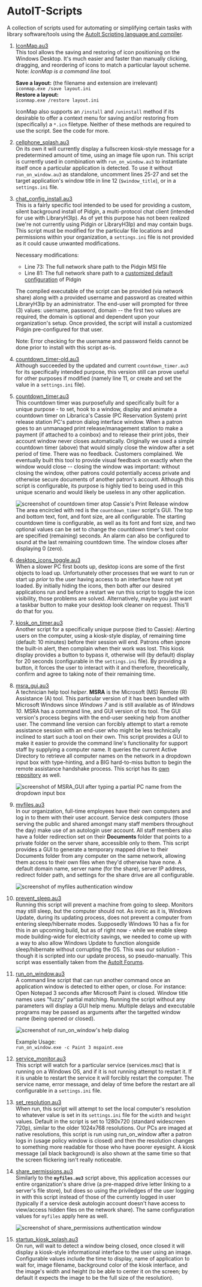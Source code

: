 # AutoIT-Scripts
A collection of scripts used for automating or simplifying certain tasks with library software/tools using the [AutoIt Scripting language and compiler](https://www.autoitscript.com/site/).

1. [IconMap.au3](<https://github.com/SaratogaLibrary/AutoIT-Scripts/blob/master/IconMap.au3>)  
   This tool allows the saving and restoring of icon positioning on the Windows Desktop. It's much easier and faster than manually clicking, dragging, and reordering of icons to match a particular layout scheme. Note: _IconMap is a command line tool._  
   
   **Save a layout:** (the filename and extension are irrelevant)  
   `iconmap.exe /save layout.ini`  
   **Restore a layout:**  
   `iconmap.exe /restore layout.ini`  
   
   IconMap also supports an `/install` and `/uninstall` method if its desirable to offer a context menu for saving and/or restoring from (specifically) a `*.icn` filetype. Neither of these methods are required to use the script. See the code for more.

2. [cellphone_splash.au3](<https://github.com/SaratogaLibrary/AutoIT-Scripts/blob/master/cellphone_splash.au3>)  
   On its own it will currently display a fullscreen kiosk-style message for a predetermined amount of time, using an image file upon run. This script is currently used in combination with `run_on_window.au3` to instantiate itself once a particular application is detected. To use it without `run_on_window.au3` as standalone, uncomment lines 25-27 and set the target application's window title in line 12 (`$window_title`), or in a `settings.ini` file.

3. [chat_config_install.au3](<https://github.com/SaratogaLibrary/AutoIT-Scripts/blob/master/chat_config_install.au3>)  
   This is a fairly specific tool intended to be used for providing a custom, silent background install of Pidgin, a multi-protocol chat client (intended for use with LibraryH3lp). As of yet this purpose has not been realized (we're not currently using Pidgin or LibraryH3lp) and may contain bugs. This script must be modified for the particular file locations and permissions within your organization, a `settings.ini` file is not provided as it could cause unwanted modifications.  
   
   Necessary modifications:
   - Line 73: The full network share path to the Pidgin MSI file
   - Line 81: The full network share path to a [customized default configuration](<https://developer.pidgin.im/wiki/ConfigurationFiles>) of Pidgin

   The compiled executable of the script can be provided (via network share) along with a provided username and password as created within LibraryH3lp by an administrator. The end-user will prompted for three (3) values: username, password, domain -- the first two values are required, the domain is optional and dependent upon your organization's setup. Once provided, the script will install a customized Pidgin pre-configured for that user.  
   
   Note: Error checking for the username and password fields cannot be done prior to install with this script as-is.

4. [countdown_timer-old.au3](<https://github.com/SaratogaLibrary/AutoIT-Scripts/blob/master/countdown_timer-old.au3>)  
   Although succeeded by the updated and current `countdown_timer.au3` for its specifically intended purpose, this version still can prove useful for other purposes if modified (namely line 11, or create and set the value in a `settings.ini` file).

5. [countdown_timer.au3](<https://github.com/SaratogaLibrary/AutoIT-Scripts/blob/master/countdown_timer.au3>)  
   This countdown timer was purposefully and specifically built for a unique purpose - to set, hook to a window, display and animate a countdown timer on Librarica's Cassie (PC Reservation System) print release station PC's patron dialog interface window. When a patron goes to an unmanaged print release/management station to make a payment (if attached to a coinbox) and to release their print jobs, their account window never closes automatically. Originally we used a simple countdown timer (above) that would simply close the window after a set period of time. There was no feedback. Customers complained. We eventually built this tool to provide visual feedback on exactly _when_ the window would close -- closing the window was important: without closing the window, other patrons could potentially access private and otherwise secure documents of another patron's account. Although this script is configurable, its purpose is highly tied to being used in this unique scenario and would likely be useless in any other application.  
   
   ![screenshot of countdown timer atop Cassie's Print Release window](./../screenshots/countdown-timer.jpg?raw=true "Countdown Timer")  
   The area encircled with red is the `countdown_timer` script's GUI. The top and bottom text, font, and font size, are all configurable. The starting countdown time is configurable, as well as its font and font size, and two optional values can be set to change the countdown timer's text color are specified (remaining) seconds. An alarm can also be configured to sound at the last remaining countdown time. The window closes after displaying 0 (zero). 

6. [desktop_icons_toggle.au3](<https://github.com/SaratogaLibrary/AutoIT-Scripts/blob/master/desktop_icons_toggle.au3>)  
   When a slower PC first boots up, desktop icons are some of the first objects to load up. Unfortunately other processes that we want to run or start up _prior_ to the user having access to an interface have not yet loaded. By initially hiding the icons, then both after our desired applications run and before a restart we run this script to toggle the icon visibility, those problems are solved. Alternatively, maybe you just want a taskbar button to make your desktop look cleaner on request. This'll do that for you.
   
7. [kiosk_on_timer.au3](<https://github.com/SaratogaLibrary/AutoIT-Scripts/blob/master/kiosk_on_timer.au3>)  
   Another script for a specifically unique purpose (tied to Cassie): Alerting users on the computer, using a kiosk-style display, of remaining time (default: 10 minutes) before their session will end. Patrons often ignore the built-in alert, then complain when their work was lost. This kiosk display provides a button to bypass it, otherwise will (by default) display for 20 seconds (configurable in the `settings.ini` file). By providing a button, it forces the user to interact with it and therefore, theoretically, confirm and agree to taking note of their remaining time.

8. [msra_gui.au3](<https://github.com/SaratogaLibrary/AutoIT-Scripts/blob/master/msra_gui.au3>)  
   A technician help tool _helper_. **MSRA** is the Microsoft (MS) Remote (R) Assistance (A) tool. This particular version of it has been bundled with Microsoft Windows since _Windows 7_ and is still available as of _Windows 10_. MSRA has a command line, and GUI version of its tool. The GUI version's process begins with the end-user seeking help from another user. The command line version can forcibly attempt to start a remote assistance session with an end-user who might be less technically inclined to start such a tool on their own. This script provides a GUI to make it easier to provide the command line's functionality for support staff by supplying a computer name. It queries the current Active Directory to retrieve all computer names on the network in a dropdown input box with type-hinting, and a BIG hard-to-miss button to begin the remote assistance handshake process. This script has its [own repository](<https://github.com/BrendonKoz/msra_gui>) as well.  

   ![screenshot of MSRA_GUI after typing a partial PC name from the dropdown input box](./../screenshots/msra.png?raw=true "MSRA GUI")  

9. [myfiles.au3](<https://github.com/SaratogaLibrary/AutoIT-Scripts/blob/master/myfiles.au3>)  
   In our organization, full-time employees have their own computers and log in to them with their user account. Service desk computers (those serving the public and shared amongst many staff members throughout the day) make use of an autologin user account. All staff members also have a folder redirection set on their **Documents** folder that points to a private folder on the server share, accessible only to them. This script provides a GUI to generate a temporary mapped drive to their Documents folder from any computer on the same network, allowing them access to their own files when they'd otherwise have none. A default domain name, server name (for the share), server IP address, redirect folder path, and settings for the share drive are all configurable.  
   
   ![screenshot of myfiles authentication window](./../screenshots/myfiles.png?raw=true "My Files")

10. [prevent_sleep.au3](<https://github.com/SaratogaLibrary/AutoIT-Scripts/blob/master/prevent_sleep.au3>)  
    Running this script will prevent a machine from going to sleep. Monitors may still sleep, but the computer should not. As ironic as it is, Windows Update, during its updating process, does not prevent a computer from entering sleep/hibernate modes. Supposedly Windows 10 has a fix for this in an upcoming build, but as of right now - while we enable sleep mode building-wide for electricity savings, we needed to come up with a way to also allow Windows Update to function alongside sleep/hibernate without corrupting the OS. This was our solution - though it is scripted into our update process, so pseudo-manually. This script was essentially taken from the [AutoIt Forums](<https://www.autoitscript.com/forum/topic/152381-screensaver-sleep-lock-and-power-save-disabling/>).

11. [run_on_window.au3](<https://github.com/SaratogaLibrary/AutoIT-Scripts/blob/master/run_on_window.au3>)  
    A command line script that can run another command once an application window is detected to either open, or close. For instance: Open Notepad 3 seconds after Microsoft Paint is closed. Window title names uses "fuzzy" partial matching. Running the script without any parameters will display a GUI help menu. Multiple delays and executable programs may be passed as arguments after the targetted window name (being opened or closed).
    
    ![screenshot of run_on_window's help dialog](./../screenshots/run_on_window.png?raw=true "run_on_window help")
    
    Example Usage:  
    `run_on_window.exe -c Paint 3 mspaint.exe`

12. [service_monitor.au3](<https://github.com/SaratogaLibrary/AutoIT-Scripts/blob/master/service_monitor.au3>)  
    This script will watch for a particular service (services.msc) that is running on a Windows OS, and if it is not running attempt to restart it. If it is unable to restart the service it will forcibly restart the computer. The service name, error message, and delay of time before the restart are all configurable in a `settings.ini` file.

13. [set_resolution.au3](<https://github.com/SaratogaLibrary/AutoIT-Scripts/blob/master/set_resolution.au3>)  
    When run, this script will attempt to set the local computer's resolution to whatever value is set in its `settings.ini` file for the `width` and `height` values. Default in the script is set to 1280x720 (standard widescreen 720p), similar to the older 1024x768 resolutions. Our PCs are imaged at native resolutions, this script is run using run_on_window after a patron logs in (usage policy window is closed) and then the resolution changes to something more readable for those who have poorer eyesight. A kiosk message (all black background) is also shown at the same time so that the screen flickering isn't really noticeable.

14. [share_permissions.au3](<https://github.com/SaratogaLibrary/AutoIT-Scripts/blob/master/share_permissions.au3>)  
    Similarly to the **`myfiles.au3`** script above, this application accesses our entire organization's share drive (a pre-mapped drive letter linking to a server's file store), but does so using the priviledges of the user logging in with this script instead of those of the currently logged in user (typically if a service desk autologin account doesn't have access to view/access hidden files on the network share). The same configuration values for `myfiles` apply here as well.
    
    ![screenshot of share_permissions authentication window](./../screenshots/share_permissions.png?raw=true "Share Permissions")

15. [startup_kiosk_splash.au3](<https://github.com/SaratogaLibrary/AutoIT-Scripts/blob/master/startup_kiosk_splash.au3>)  
    On run, will wait to detect a window being closed, once closed it will display a kiosk-style informational interface to the user using an image. Configurable values include the time to display, name of application to wait for, image filename, background color of the kiosk interface, and the image's width and height (to be able to center it on the screen; by default it expects the image to be the full size of the resolution).
